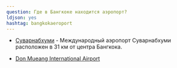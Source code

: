 ```yaml
---
question: Где в Бангкоке находится аэропорт?
ldjson: yes
hashtag: bangkokaeroport
---
```


* [Суварнабхуми](https://maps.app.goo.gl/NomDU6VHTVFQxqcW8)  - Международный аэропорт Суварнабхуми расположен в 31 км от центра Бангкока.

* [Don Mueang International Airport](https://maps.app.goo.gl/JEBGVvUyu67HYxrV9) 
